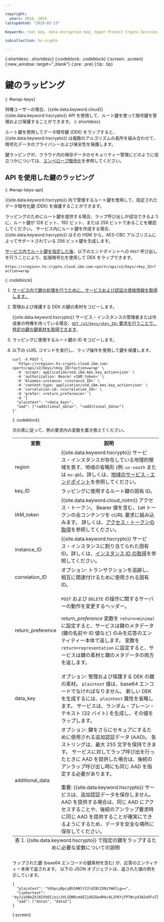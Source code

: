 ```yaml
---

copyright:
  years: 2018, 2019
lastupdated: "2019-03-13"

Keywords: root key, data encryption key, Hyper Protect Crypto Services

subcollection: hs-crypto

---
```


{:shortdesc: .shortdesc}
{:codeblock: .codeblock}
{:screen: .screen}
{:new_window: target="_blank"}
{:pre: .pre}
{:tip: .tip}

# 鍵のラッピング
{: #wrap-keys}

特権ユーザーの場合、{{site.data.keyword.cloud}} {{site.data.keyword.hscrypto}} API を使用して、ルート鍵を使って暗号鍵を管理および保護することができます。
{: shortdesc}

ルート鍵を使用してデータ暗号鍵 (DEK) をラップすると、{{site.data.keyword.hscrypto}} は複数のアルゴリズムの長所を組み合わせて、暗号化データのプライバシーおよび保全性を保護します。  

鍵ラッピングが、クラウド内の保存データのセキュリティー管理にどのように役立つかについては、[エンベロープ暗号化](/docs/services/key-protect/concepts/envelope-encryption.html)を参照してください。

## API を使用した鍵のラッピング
{: #wrap-keys-api}

{{site.data.keyword.hscrypto}} 内で管理するルート鍵を使用して、指定されたデータ暗号化鍵 (DEK) を保護することができます。

ラッピングのためにルート鍵を提供する場合、ラップ呼び出しが成功できるように、ルート鍵が 128 ビット、192 ビット、または 256 ビットであることを確認してください。 サービス内にルート鍵を作成する場合、{{site.data.keyword.hscrypto}}
 はその HSM から、AES-CBC アルゴリズムによってサポートされている 256 ビット鍵を生成します。

[サービス内でルート鍵を指定した後](/docs/services/hs-crypto/create-root-keys.html)、以下のエンドポイントへの `POST` 呼び出しを行うことにより、拡張暗号化を使用して DEK をラップできます。

```
https://<region>.hs-crypto.cloud.ibm.com:<port>/api/v2/keys/<key_ID>?action=wrap
```
{: codeblock}

1. [サービス内で鍵の処理を行うために、サービスおよび認証の資格情報を取得します。](/docs/services/hs-crypto/access-api.html)

2. 管理および保護する DEK の鍵の素材をコピーします。

    {{site.data.keyword.hscrypto}}
 サービス・インスタンスの管理者または作成者の特権を持っている場合、[`GET /v2/keys/<key_ID>` 要求を行うことで、特定の鍵の鍵素材を取得できます](/docs/services/hs-crypto/view-keys.html#api)。

3. ラッピングに使用するルート鍵の ID をコピーします。

4. 以下の cURL コマンドを実行し、ラップ操作を使用して鍵を保護します。

    ```cURL
    curl -X POST \
      'https://<region>.hs-crypto.cloud.ibm.com:<port>/api/v2/keys/<key_ID>?action=wrap' \
      -H 'accept: application/vnd.ibm.kms.key_action+json' \
      -H 'authorization: Bearer <IAM_token>' \
      -H 'bluemix-instance: <instance_ID>' \
      -H 'content-type: application/vnd.ibm.kms.key_action+json' \
      -H 'correlation-id: <correlation_ID>' \
      -H 'prefer: <return_preference>' \
      -d '{
      "plaintext": "<data_key>",
      "aad": ["<additional_data>", "<additional_data>"]
    }'
    ```
    {: codeblock}
    <!--    To work with keys within a Cloud Foundry org and space in your account, replace `Bluemix-Instance` with the appropriate `Bluemix-org` and `Bluemix-space` headers. [For more information, see the {{site.data.keyword.hscrypto}} API reference doc ![External link icon](../../icons/launch-glyph.svg "External link icon")](https://{DomainName}/apidocs/hs-crypto){: new_window}.
        {: tip} -->

    次の表に従って、例の要求内の変数を置き換えてください。

    <table>
      <tr>
        <th>変数</th>
        <th>説明</th>
      </tr>
      <tr>
        <td><varname>region</varname></td>
        <td>{{site.data.keyword.hscrypto}} サービス・インスタンスが存在している地理的領域を表す、地域の省略形 (例: <code>us-south</code> または <code>eu-gb</code>)。詳しくは、<a href="/docs/services/hs-crypto/regions.html#endpoints">地域のサービス・エンドポイント</a>を参照してください。</td>
      </tr>
      <tr>
        <td><varname>key_ID</varname></td>
        <td>ラッピングに使用するルート鍵の固有 ID。</td>
      </tr>
      <tr>
        <td><varname>IAM_token</varname></td>
        <td>{{site.data.keyword.cloud_notm}} アクセス・トークン。 Bearer 値を含む、<code>IAM</code> トークンの全コンテンツを cURL 要求に組み込みます。 詳しくは、<a href="/docs/services/hs-crypto/access-api.html#retrieve-token">アクセス・トークンの取得</a>を参照してください。</td>
      </tr>
      <tr>
        <td><varname>instance_ID</varname></td>
        <td>{{site.data.keyword.hscrypto}} サービス・インスタンスに割り当てられた固有 ID。詳しくは、<a href="/docs/services/hs-crypto/access-api.html#retrieve-instance-ID">インスタンス ID の取得</a>を参照してください。</td>
      </tr>
      <tr>
        <td><varname>correlation_ID</varname></td>
        <td>オプション: トランザクションを追跡し、相互に関連付けるために使用される固有 ID。</td>
      </tr>
      <tr>
        <td><varname>return_preference</varname></td>
        <td><p><code>POST</code> および <code>DELETE</code> の操作に関するサーバーの動作を変更するヘッダー。</p><p><em>return_preference</em> 変数を <code>return=minimal</code> に設定すると、サービスは鍵のメタデータ (鍵の名前や ID 値など) のみを応答のエンティティー本体で返します。 変数を <code>return=representation</code> に設定すると、サービスは鍵の素材と鍵のメタデータの両方を返します。</p></td>
      </tr>
      <tr>
        <td><varname>data_key</varname></td>
        <td>オプション: 管理および保護する DEK の鍵の素材。 <code>plaintext</code> 値は、base64 エンコードでなければなりません。 新しい DEK を生成するには、<code>plaintext</code> 属性を省略します。 サービスは、ランダム・プレーン・テキスト (32 バイト) を生成し、その値をラップします。</td>
      </tr>
      <tr>
        <td><varname>additional_data</varname></td>
        <td>オプション: 鍵をさらにセキュアにするために使用される追加認証データ (AAD)。 各ストリングは、最大 255 文字を保持できます。 サービスに対してラップ呼び出を行ったときに AAD を提供した場合は、後続のアンラップ呼び出し時にも同じ AAD を指定する必要があります。<br></br>重要: {{site.data.keyword.hscrypto}} サービスは、追加認証データを保存しません。AAD を提供する場合は、同じ AAD にアクセスすることや、後続のアンラップ要求時に同じ AAD を提供することが確実にできるようにするため、データを安全な場所に保存してください。</td>
      </tr>
      <caption style="caption-side:bottom;">表 1. {{site.data.keyword.hscrypto}} で指定の鍵をラップするために必要な変数についての説明</caption>
    </table>

    ラップされた鍵 (base64 エンコードの鍵素材を含む) が、応答のエンティティー本体で返されます。 以下の JSON オブジェクトは、返された値の例を示しています。

    ```
    {
      "plaintext": "VGhpcyBpcyBhIHNlY3JldCBtZXNzYWdlLg==",
      "ciphertext": "eyJjaXBoZXJ0ZXh0Ijoic3VLSDNRcmdEZjdOZUw4Rkc4L2FKYjFPTWcyd3A2eDFvZlA4MEc0Z1B2RmNrV2g3cUlidHphYXU0eHpKWWoxZyIsImhhc2giOiJiMmUyODdkZDBhZTAwZGZlY2Q3OGJmMDUxYmNmZGEyNWJkNGUzMjBkYjBhN2FjNzVhMWYzZmNkMDZlMjAzZWYxNWM5MTY4N2JhODg2ZWRjZGE2YWVlMzFjYzk2MjNkNjA5YTRkZWNkN2E5Y2U3ZDc5ZTRhZGY1MWUyNWFhYWM5MjhhNzg3NmZjYjM2NDFjNTQzMTZjMjMwOGY2MThlZGM2OTE3MjAyYjA5YTdjMjA2YzkxNTBhOTk1NmUxYzcxMTZhYjZmNmQyYTQ4MzZiZTM0NTk0Y2IwNzJmY2RmYTk2ZSJ9"
      "aad": ["data1", "data2"]
    }
    ```
    {:screen}
